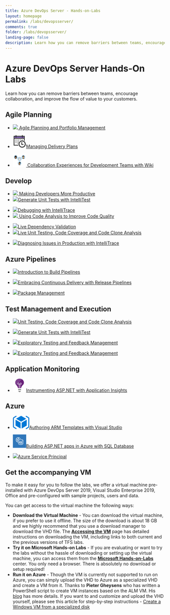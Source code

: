 ```yaml
---
title: Azure DevOps Server - Hands-on-Labs 
layout: homepage
permalink: /labs/devopsserver/
comments: true
folder: /labs/devopsserver/
landing-page: false
description: Learn how you can remove barriers between teams, encourage collaboration, and improve the flow of value to your customers with Visual Studio and Azure DevOps Server
---
```

            
<div class="banner4 text-white">            
<div class="container">
        <div class="row">
            <div class="col-sm-12 pt-5 mt-4">
            <h1>Azure DevOps Server Hands-On Labs</h1>
            <p>Learn how you can remove barriers between teams, encourage collaboration, and improve the flow of value to your customers.</p>
            </div> 
        </div>
        </div>
</div>       
<div class="container">
<div class="row">
                        <div class="col-sm-12" style="margin-top:10px;">				                     
                                <h2 class="border-0 fon-normal">Agile Planning</h2>
                                <div class="row equal-height-columns">
                                    <div class="col-md-3 col-sm-6 col-xs-12 p-l-r-override">
                                        <div class="bg-color-white equal-height-column">
                                            <ul class="p-l-5px">
                                                <li class="osslist"> <img src="/images/azureboards.png" height="42"
                                                        class="icon-bor-p-m" /><a href="/labs/devopsserver/agile/" class="fon-size-13"> Agile Planning and Portfolio Management </a></li>
                                            </ul>
                                        </div>
                                    </div>                                    
                                    <div class="col-md-3 col-sm-6 col-xs-12 p-l-r-override">
                                        <div class="bg-color-white equal-height-column">
                                            <ul class="p-l-5px">
                                                <li class="osslist"> <img src="/images/deliveryplans2.png" height="42"
                                                        class="icon-bor-p-m" /><a href="/labs/devopsserver/deliveryplans/" class="fon-size-13">Managing
                                                        Delivery Plans</a></li>
                                            </ul>
                                        </div>
                                    </div>
                                         <div class="col-md-3 col-sm-6 col-xs-12 p-l-r-override">
                                        <div class="bg-color-white equal-height-column">
                                            <ul class="p-l-5px">
                                                <li class="osslist"> <img src="/images/wiki2.png" height="42"
                                                        class="icon-bor-p-m" /><a href="/labs/devopsserver/wiki/" class="fon-size-13"> Collaboration Experiences for Development Teams with Wiki </a></li>
                                            </ul>
                                        </div>
                                    </div> 
                                </div>
                            </div>
                            <div class="col-sm-12">
                                <h2 class="border-0 fon-normal">Develop</h2>
                                <div class="row equal-height-columns">
                                    <div class="col-md-3 col-sm-6 col-xs-12 p-l-r-override">
                                        <div class="bg-color-white equal-height-column">
                                            <ul class="p-l-5px"> 
                                            <li class="osslist"> <img src="/images/vside.png" height="42" class="icon-bor-p-m" /><a
                                                        href="/labs/devopsserver/vsproductivity/" class="fon-size-13"> Making
                                                        Developers More Productive</a> </li>
                                            <li class="osslist"> <img src="/images/azuretestplans.png" height="42"                                                class="icon-bor-p-m" /><a href="/labs/devopsserver/intellitest/" class="fon-size-13">Generate
                                                        Unit Tests with IntelliTest</a> </li>  
                                            </ul>
                                        </div>
                                    </div>
                                    <div class="col-md-3 col-sm-6 col-xs-12 p-l-r-override">
                                        <div class="bg-color-white equal-height-column">
                                            <ul class="p-l-5px">
                                                <li class="osslist"> <img src="/images/vside.png" height="42" class="icon-bor-p-m" /><a
                                                        href="/labs/devopsserver/debugging/" class="fon-size-13">Debugging with
                                                        IntelliTrace </a> </li>
                                                        <li class="osslist"> <img src="/images/vside.png" height="42" class="icon-bor-p-m" /><a
                                                        href="/labs/devopsserver/codeanalysis/" class="fon-size-13"> Using Code
                                                        Analysis to Improve Code Quality</a> </li>                                                                                              
                                            </ul>
                                        </div>
                                    </div>
                                    <div class="col-md-3 col-sm-6 col-xs-12 p-l-r-override">
                                        <div class="bg-color-white equal-height-column">
                                            <ul class="p-l-5px">                                                
                                                <li class="osslist"> <img src="/images/validation.png" height="42"
                                                        class="icon-bor-p-m" /><a href="/labs/devopsserver/livedependencyvalidation/" class="fon-size-13">Live
                                                        Dependency Validation</a> </li>
                                                        <li class="osslist"> <img src="/images/azuretestplans.png" height="42"
                                                        class="icon-bor-p-m" /><a href="/labs/devopsserver/liveunittesting/"
                                                        class="fon-size-13">Live Unit Testing, Code Coverage and Code
                                                        Clone Analysis</a> </li>                                                   
                                            </ul>
                                        </div>
                                    </div>
                                    <div class="col-md-3 col-sm-6 col-xs-12 p-l-r-override">
                                        <div class="bg-color-white equal-height-column">
                                            <ul class="p-l-5px">
                                                <li class="osslist"> <img src="/images/vside.png" height="42" class="icon-bor-p-m" /><a
                                                        href="/labs/devopsserver/intellitrace/" class="fon-size-13">Diagnosing
                                                        Issues in Production with IntelliTrace</a> </li>                                                                                           
                                            </ul>
                                        </div>
                                    </div>
                                </div>
                            </div>
                            <div class="col-sm-12">
                                <h2 class="border-0 fon-normal">Azure Pipelines</h2>
                                <div class="row equal-height-columns">   
                                 <div class="col-md-3 col-sm-6 col-xs-12 p-l-r-override">
                                        <div class="bg-color-white equal-height-column">
                                            <ul class="p-l-5px">
                                                <li class="osslist"> <img src="/images/azurepipelines.png" height="42"
                                                        class="icon-bor-p-m" /><a href="/labs/devopsserver/build/" class="fon-size-13">Introduction to Build Pipelines </a> </li>
                                            </ul>
                                        </div>
                                    </div>  
                                     <div class="col-md-3 col-sm-6 col-xs-12 p-l-r-override">
                                        <div class="bg-color-white equal-height-column">
                                            <ul class="p-l-5px">
                                                <li class="osslist"> <img src="/images/azurepipelines.png" height="42"
                                                        class="icon-bor-p-m" /><a href="/labs/devopsserver/releasemanagement/"
                                                        class="fon-size-13">Embracing Continuous Delivery with Release
                                                        Pipelines </a> </li>
                                            </ul>
                                        </div>
                                    </div>                                      
                                    <div class="col-md-3 col-sm-6 col-xs-12 p-l-r-override">
                                        <div class="bg-color-white equal-height-column">
                                            <ul class="p-l-5px">
                                                <li class="osslist"> <img src="/images/azureartifacts.png" height="42"
                                                        class="icon-bor-p-m" /><a href="/labs/devopsserver/packagemanagement/"
                                                        class="fon-size-13">Package Management </a> </li>
                                            </ul>
                                        </div>
                                    </div>
                                </div>
                            </div>
                            <div class="col-sm-12">
                                <h2 class="border-0 fon-normal">Test Management and Execution</h2>
                                <div class="row equal-height-columns">
                                    <div class="col-md-3 col-sm-6 col-xs-12 p-l-r-override">
                                        <div class="bg-color-white equal-height-column">
                                            <ul class="p-l-5px">
                                                <li class="osslist"> <img src="/images/azuretestplans.png" height="42"
                                                        class="icon-bor-p-m" /><a href="/labs/devopsserver/liveunittesting/"
                                                        class="fon-size-13">Unit Testing, Code Coverage and Code Clone
                                                        Analysis </a> </li>
                                                </ul>
                                        </div>
                                    </div>
                                    <div class="col-md-3 col-sm-6 col-xs-12 p-l-r-override">
                                        <div class="bg-color-white equal-height-column">
                                            <ul class="p-l-5px">
                                                <li class="osslist"> <img src="/images/azuretestplans.png" height="42"
                                                        class="icon-bor-p-m" /><a href="/labs/devopsserver/intellitest/" class="fon-size-13">Generate
                                                        Unit Tests with IntelliTest</a> </li>
                                            </ul>
                                        </div>
                                    </div>                                    
                                    <div class="col-md-3 col-sm-6 col-xs-12 p-l-r-override">
                                        <div class="bg-color-white equal-height-column">
                                            <ul class="p-l-5px">
                                                <li class="osslist"> <img src="/images/azuretestplans.png" height="42"
                                                        class="icon-bor-p-m" /><a href="/labs/devopsserver/exploratorytesting/"
                                                        class="fon-size-13">Exploratory Testing and Feedback Management
                                                    </a> </li>
                                            </ul>
                                        </div>
                                    </div>
                                    <div class="col-md-3 col-sm-6 col-xs-12 p-l-r-override">
                                        <div class="bg-color-white equal-height-column">
                                            <ul class="p-l-5px">
                                                <li class="osslist"> <img src="/images/azuretestplans.png" height="42"
                                                        class="icon-bor-p-m" /><a href="/labs/devopsserver/testmanagement/"
                                                        class="fon-size-13">Exploratory Testing and Feedback Management
                                                    </a> </li>
                                            </ul>
                                        </div>
                                    </div>
                                </div>
                            </div>
                            <!-- <div class="col-sm-12">
                                <h2 class="border-0 fon-normal">Continuous Delivery</h2>
                                <div class="row equal-height-columns">
                                    <div class="col-md-3 col-sm-6 col-xs-12 p-l-r-override">
                                        <div class="bg-color-white equal-height-column">
                                            <ul class="p-l-5px">
                                                <li class="osslist"> <img src="/images/azurepipelines.png" height="42"
                                                        class="icon-bor-p-m" /><a href="/labs/devopsserver/releasemanagement/"
                                                        class="fon-size-13">Embracing Continuous Delivery with Release
                                                        Management </a> </li>
                                            </ul>
                                        </div>
                                    </div>                                                                   
                                </div>
                            </div> -->
                            <div class="col-sm-12">
                                <h2 class="border-0 fon-normal">Application Monitoring</h2>
                                <div class="row equal-height-columns">
                                    <div class="col-md-3 col-sm-6 col-xs-12 p-l-r-override">
                                        <div class="bg-color-white equal-height-column">
                                            <ul class="p-l-5px">
                                                <li class="osslist"> <img src="/images/appinsights.png" height="42" class="icon-bor-p-m" /><a
                                                        href="/labs/devopsserver/wiki/" class="fon-size-13">Instrumenting
                                                        ASP.NET with Application Insights </a> </li>
                                            </ul>
                                        </div>
                                    </div>
                                </div>
                            </div>
                            <div class="col-sm-12">
                                <h2 class="border-0 fon-normal">Azure</h2>
                                <div class="row equal-height-columns">
                                    <div class="col-md-3 col-sm-6 col-xs-12 p-l-r-override">
                                        <div class="bg-color-white equal-height-column">
                                            <ul class="p-l-5px">
                                                <li class="osslist"> <img src="/images/armlogo.png" height="42" class="icon-bor-p-m" /><a
                                                        href="/labs/devopsserver/armtemplates/" class="fon-size-13">Authoring
                                                        ARM Templates with Visual Studio </a> </li>
                                            </ul>
                                        </div>
                                    </div>
                                    <div class="col-md-3 col-sm-6 col-xs-12 p-l-r-override">
                                        <div class="bg-color-white equal-height-column">
                                            <ul class="p-l-5px">
                                                <li class="osslist"> <img src="/images/webappsql.png" height="42" class="icon-bor-p-m" /><a
                                                        href="/labs/devopsserver/aspnetazure/" class="fon-size-13">Building ASP.NET apps in Azure with SQL Database</a> </li>
                                            </ul>
                                        </div>
                                    </div>
                                    <div class="col-md-3 col-sm-6 col-xs-12 p-l-r-override">
                                        <div class="bg-color-white equal-height-column">
                                            <ul class="p-l-5px">
                                                <li class="osslist"> <img src="/images/azure-42.png" height="42" class="icon-bor-p-m" /><a
                                                        href="/labs/devopsserver/azureserviceprincipal/" class="fon-size-13">Azure Service Principal</a> </li>
                                            </ul>
                                        </div>
                                    </div>
                                </div>
                            </div>
                            <div class="col-sm-12">
                                <h2 class="border-0 fon-normal">Get the accompanying VM</h2>
                                <p>To make it easy for you to follow the labs, we offer a virtual machine pre-installed
                                    with Azure DevOps Server 2019, Visual Studio Enterprise 2019, Office and pre-configured with sample projects, users and data.</p>
                                <p>You can get access to the virtual machine the following ways:</p>
                                <ul>
                                    <li>
                                        <strong>Download the Virtual Machine</strong> - You can download the virtual
                                        machine, if you prefer to use it offline. The size of the download is about 18
                                        GB and we highly recommend that you use a download manager to download the VHD
                                        file. The <strong><a href="./labs/devopsserver/devopsvmdownload/">Accessing the VM</a></strong>
                                        page has detailed instructions on downloading the VM, including links to both
                                        current and the previous versions of TFS labs.
                                    </li>
                                    <li>
                                        <strong>Try it on Microsoft Hands-on Labs</strong> - If you are evaluating or
                                        want to try the labs without the hassle of downloading or setting up the
                                        virtual machine, you can access them from the <a href="./labs/devopsserver/handsonlabs/"><strong>Microsoft
                                                Hands-on-Labs</strong></a> center. You only need a browser. There is
                                        absolutely no download or setup required!
                                    </li>
                                    <li>
                                        <strong>Run it on Azure</strong> - Though the VM is currently not supported to
                                        run on Azure, you can simply upload the VHD to Azure as a specialized VHD and
                                        create a VM from it. Thanks to <strong>Pieter Gheysens</strong> who has written
                                        a PowerShell script to create VM instances based on the ALM VM. His <a href="https://intovsts.net/2018/01/03/generating-azure-vms-from-a-specialized-vhd-file/"
                                            target="_blank">blog</a> has more details.
                                        If you want to and customize and upload the VHD yourself, please see this
                                        article for step-by-step instructions - <a href="https://docs.microsoft.com/en-us/azure/virtual-machines/windows/create-vm-specialized"
                                            target="_blank">Create a Windows VM from a specialized disk</a>
                                    </li>
                                </ul>
                            </div>
                            </div>
                            </div>
                       